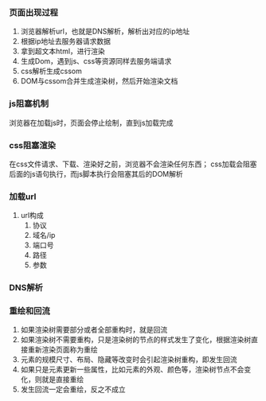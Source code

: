 <!--
 * @Author: qianqian.zhao
 * @Date: 2020-03-22 14:58:43
 * @LastEditors: qianqian.zhao
 * @LastEditTime: 2020-04-06 22:49:27
 * @Description: 页面加载流程
 -->
### 页面出现过程
1. 浏览器解析url，也就是DNS解析，解析出对应的ip地址
2. 根据ip地址去服务器请求数据
3. 拿到超文本html，进行渲染
4. 生成Dom，遇到js、css等资源同样去服务端请求
5. css解析生成cssom
6. DOM与cssom合并生成渲染树，然后开始渲染文档

### js阻塞机制
浏览器在加载js时，页面会停止绘制，直到js加载完成

### css阻塞渲染
在css文件请求、下载、渲染好之前，浏览器不会渲染任何东西；
css加载会阻塞后面的js语句执行，而js脚本执行会阻塞其后的DOM解析

### 加载url
1. url构成
   1. 协议
   2. 域名/ip
   3. 端口号
   4. 路径
   5. 参数


### DNS解析

### 重绘和回流
1. 如果渲染树需要部分或者全部重构时，就是回流
2. 如果渲染树不需要重构，只是渲染树的节点的样式发生了变化，根据渲染树直接重新渲染页面称为重绘
3. 元素的规模尺寸、布局、隐藏等改变时会引起渲染树重构，即发生回流
4. 如果只是元素更新一些属性，比如元素的外观、颜色等，渲染树节点不会变化，则就是直接重绘
5. 发生回流一定会重绘，反之不成立



